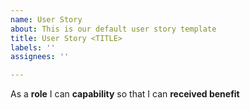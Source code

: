 ```yaml
---
name: User Story
about: This is our default user story template
title: User Story <TITLE>
labels: ''
assignees: ''

---
```


As a **role** I can **capability** so that I can **received benefit**
